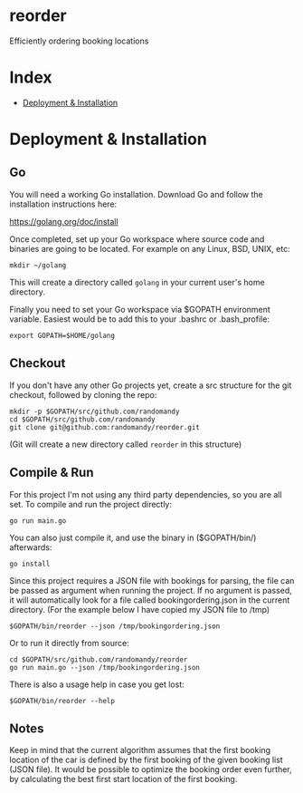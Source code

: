 # reorder
Efficiently ordering booking locations

# Index
- [Deployment & Installation](https://github.com/randomandy/reorder#deployment--installation)

# Deployment & Installation

## Go

You will need a working Go installation.
Download Go and follow the installation instructions here:

https://golang.org/doc/install

Once completed, set up your Go workspace where source code and binaries are going to be located. For example on any Linux, BSD, UNIX, etc:

	mkdir ~/golang

This will create a directory called `golang` in your current user's home directory.

Finally you need to set your Go workspace via $GOPATH environment variable.
Easiest would be to add this to your .bashrc or .bash_profile:

	export GOPATH=$HOME/golang

## Checkout

If you don't have any other Go projects yet, create a src structure for the git checkout, followed by cloning the repo:

	mkdir -p $GOPATH/src/github.com/randomandy
	cd $GOPATH/src/github.com/randomandy
	git clone git@github.com:randomandy/reorder.git

(Git will create a new directory called `reorder` in this structure)

## Compile & Run

For this project I'm not using any third party dependencies, so you are all set. To compile and run the project directly:

	go run main.go

You can also just compile it, and use the binary in ($GOPATH/bin/) afterwards:

	go install


Since this project requires a JSON file with bookings for parsing, the file can be passed as argument when running the project. If no argument is passed, it will automatically look for a file called bookingordering.json in the current directory. (For the example below I have copied my JSON file to /tmp)

	$GOPATH/bin/reorder --json /tmp/bookingordering.json

Or to run it directly from source:

	cd $GOPATH/src/github.com/randomandy/reorder
	go run main.go --json /tmp/bookingordering.json

There is also a usage help in case you get lost:

	$GOPATH/bin/reorder --help

## Notes

Keep in mind that the current algorithm assumes that the first booking location of the car is defined by the first booking of the given booking list (JSON file).
It would be possible to optimize the booking order even further, by calculating the best first start location of the first booking.






